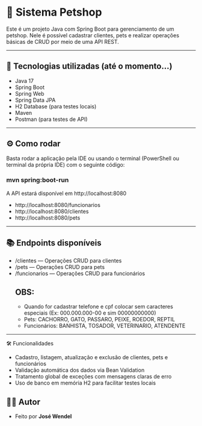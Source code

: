 # 🐶 Sistema Petshop

Este é um projeto Java com Spring Boot para gerenciamento de um petshop. Nele é possível cadastrar clientes, pets e realizar operações básicas de CRUD por meio de uma API REST.

---

## 🚀 Tecnologias utilizadas (até o momento...)

- Java 17
- Spring Boot
- Spring Web
- Spring Data JPA
- H2 Database (para testes locais)
- Maven
- Postman (para testes de API)

---
## ⚙️ Como rodar
Basta rodar a aplicação pela IDE ou usando o terminal (PowerShell ou terminal da própria IDE) com o seguinte código:
### mvn spring:boot-run 
A API estará disponível em http://localhost:8080
- http://localhost:8080/funcionarios 
- http://localhost:8080/clientes
- http://localhost:8080/pets
---
## 📚 Endpoints disponíveis
- /clientes — Operações CRUD para clientes
- /pets — Operações CRUD para pets
- /funcionarios — Operações CRUD para funcionários
  ## OBS:
  - Quando for cadastrar telefone e cpf colocar sem caracteres especiais (Ex: 000.000.000-00 e sim 00000000000)
  - Pets: CACHORRO, GATO, PASSARO, PEIXE, ROEDOR, REPTIL
  - Funcionários:  BANHISTA, TOSADOR, VETERINARIO, ATENDENTE
---
🛠️ Funcionalidades
- Cadastro, listagem, atualização e exclusão de clientes, pets e funcionários
- Validação automática dos dados via Bean Validation
- Tratamento global de exceções com mensagens claras de erro
- Uso de banco em memória H2 para facilitar testes locais
## 👨‍💻 Autor
- Feito por **José Wendel**

